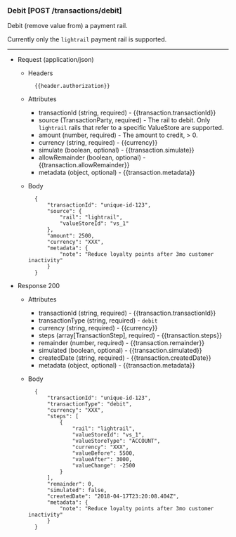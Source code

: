 ### Debit [POST /transactions/debit]

Debit (remove value from) a payment rail.

Currently only the `lightrail` payment rail is supported.

---
+ Request (application/json)
    + Headers
    
            {{header.authorization}}
        
    + Attributes
        + transactionId (string, required) - {{transaction.transactionId}}
        + source (TransactionParty, required) - The rail to debit.  Only `lightrail` rails that refer to a specific ValueStore are supported.
        + amount (number, required) - The amount to credit, > 0.
        + currency (string, required) - {{currency}}
        + simulate (boolean, optional) - {{transaction.simulate}}
        + allowRemainder (boolean, optional) - {{transaction.allowRemainder}}
        + metadata (object, optional) - {{transaction.metadata}}

    + Body

            {
                "transactionId": "unique-id-123",
                "source": {
                    "rail": "lightrail",
                    "valueStoreId": "vs_1"
                },
                "amount": 2500,
                "currency": "XXX",
                "metadata": {
                    "note": "Reduce loyalty points after 3mo customer inactivity"
                }
            }
    
+ Response 200
    + Attributes
        + transactionId (string, required) - {{transaction.transactionId}}
        + transactionType (string, required) - `debit`
        + currency (string, required) - {{currency}}
        + steps (array[TransactionStep], required) - {{transaction.steps}}
        + remainder (number, required) - {{transaction.remainder}}
        + simulated (boolean, optional) - {{transaction.simulated}}
        + createdDate (string, required) - {{transaction.createdDate}}
        + metadata (object, optional) - {{transaction.metadata}}

    + Body

            {
                "transactionId": "unique-id-123",
                "transactionType": "debit",
                "currency": "XXX",
                "steps": [
                    {
                        "rail": "lightrail",
                        "valueStoreId": "vs_1",
                        "valueStoreType": "ACCOUNT",
                        "currency": "XXX",
                        "valueBefore": 5500,
                        "valueAfter": 3000,
                        "valueChange": -2500
                    }
                ],
                "remainder": 0,
                "simulated": false,
                "createdDate": "2018-04-17T23:20:08.404Z",
                "metadata": {
                    "note": "Reduce loyalty points after 3mo customer inactivity"
                }
            }
